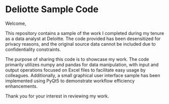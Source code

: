 # Deliotte Sample Code

Welcome,

This repository contains a sample of the work I completed during my tenure as a data analyst at Deloitte. The code provided has been desensitized for privacy reasons, and the original source data cannot be included due to confidentiality constraints.

The purpose of sharing this code is to showcase my work. The code primarily utilizes numpy and pandas for data manipulation, with input and output operations focused on Excel files to facilitate easy usage by colleagues. Additionally, a small graphical user interface sample has been implemented using PyQt5 to demonstrate workflow efficiency enhancements.

Thank you for your interest in reviewing my work.
